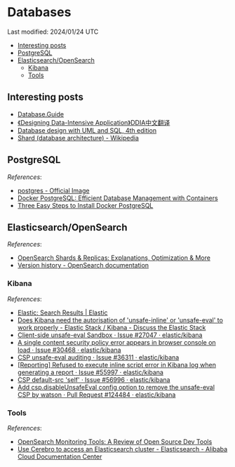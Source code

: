 # Databases

Last modified: 2024/01/24 UTC

- [Interesting posts](#interesting-posts)
- [PostgreSQL](#postgresql)
- [Elasticsearch/OpenSearch](#elasticsearchopensearch)
  - [Kibana](#kibana)
  - [Tools](#tools)

## Interesting posts

- [Database.Guide](https://database.guide/)
- [《Designing Data-Intensive Application》DDIA中文翻译](https://github.com/Vonng/ddia)
- [Database design with UML and SQL, 4th edition](https://web.csulb.edu/colleges/coe/cecs/dbdesign/dbdesign.php)
- [Shard (database architecture) - Wikipedia](https://en.wikipedia.org/wiki/Shard_(database_architecture))

## PostgreSQL

*References*:

- [postgres - Official Image](https://github.com/docker-library/docs/blob/master/postgres/README.md)
- [Docker PostgreSQL: Efficient Database Management with Containers](https://hevodata.com/learn/docker-postgresql/#step2)
- [Three Easy Steps to Install Docker PostgreSQL](https://linuxhint.com/three-easy-steps-to-install-docker-postgresql/)

## Elasticsearch/OpenSearch

*References*:

- [OpenSearch Shards & Replicas: Explanations, Optimization & More](https://opster.com/blogs/opensearch-shards-and-replicas/)
- [Version history - OpenSearch documentation](https://opensearch.org/docs/2.11/version-history/)

### Kibana

*References*:

- [Elastic: Search Results \| Elastic](https://www.elastic.co/search?q=unsafe-eval&size=n_20_n&filters%5B0%5D%5Bfield%5D=product_name&filters%5B0%5D%5Bvalues%5D%5B0%5D=Kibana&filters%5B0%5D%5Btype%5D=all&filters%5B1%5D%5Bfield%5D=website_area&filters%5B1%5D%5Bvalues%5D%5B0%5D=documentation&filters%5B1%5D%5Btype%5D=all&sort-field=%2C%20&sort-direction=)
- [Does Kibana need the autorisation of 'unsafe-inline' or 'unsafe-eval' to work properly - Elastic Stack / Kibana - Discuss the Elastic Stack](https://discuss.elastic.co/t/does-kibana-need-the-autorisation-of-unsafe-inline-or-unsafe-eval-to-work-properly/234390)
- [Client-side unsafe-eval Sandbox · Issue #27047 · elastic/kibana](https://github.com/elastic/kibana/issues/27047)
- [A single content security policy error appears in browser console on load · Issue #30468 · elastic/kibana](https://github.com/elastic/kibana/issues/30468)
- [CSP unsafe-eval auditing · Issue #36311 · elastic/kibana](https://github.com/elastic/kibana/issues/36311)
- [\[Reporting\] Refused to execute inline script error in Kibana log when generating a report · Issue #55997 · elastic/kibana](https://github.com/elastic/kibana/issues/55997)
- [CSP default-src 'self' · Issue #56996 · elastic/kibana](https://github.com/elastic/kibana/issues/56996)
- [Add csp.disableUnsafeEval config option to remove the unsafe-eval CSP by watson · Pull Request #124484 · elastic/kibana](https://github.com/elastic/kibana/pull/124484)

### Tools

*References*:

- [OpenSearch Monitoring Tools: A Review of Open Source Dev Tools](https://opster.com/blogs/opensearch-monitoring-tools/)
- [Use Cerebro to access an Elasticsearch cluster - Elasticsearch - Alibaba Cloud Documentation Center](https://www.alibabacloud.com/help/en/es/use-cases/use-cerebro-to-access-an-elasticsearch-cluster)
